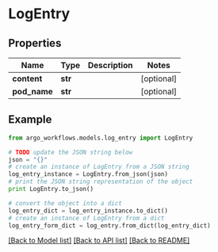 # LogEntry


## Properties

Name | Type | Description | Notes
------------ | ------------- | ------------- | -------------
**content** | **str** |  | [optional] 
**pod_name** | **str** |  | [optional] 

## Example

```python
from argo_workflows.models.log_entry import LogEntry

# TODO update the JSON string below
json = "{}"
# create an instance of LogEntry from a JSON string
log_entry_instance = LogEntry.from_json(json)
# print the JSON string representation of the object
print LogEntry.to_json()

# convert the object into a dict
log_entry_dict = log_entry_instance.to_dict()
# create an instance of LogEntry from a dict
log_entry_form_dict = log_entry.from_dict(log_entry_dict)
```
[[Back to Model list]](../README.md#documentation-for-models) [[Back to API list]](../README.md#documentation-for-api-endpoints) [[Back to README]](../README.md)



